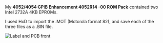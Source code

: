 My **4052/4054 GPIB Enhancement 4052R14 -00 ROM Pack** contained two Intel 2732A 4KB EPROMs. 

I used HxD to import the .MOT (Motorola format 82), and save each of the three files as a .BIN file.  

![Label and PCB front](./4052%20Character%20and%20Symbol%20Front.jpg)


